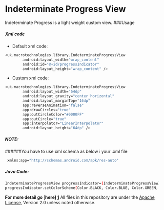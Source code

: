 # Indeterminate Progress View

Indeterminate Progress is a light weight custom view.
###Usage
##### Xml code
 - Default xml code:
```sh
<uk.macrotechnologies.library.IndeterminateProgressView
        android:layout_width="wrap_content"
        android:id="@+id/progressIndicator"
        android:layout_height="wrap_content" />
```
- Custom xml code:
```sh
<uk.macrotechnologies.library.IndeterminateProgressView
        android:layout_width="64dp"
        android:layout_gravity="center_horizontal"
        android:layout_marginTop="16dp"
        app:reverseAnimation="false"
        app:drawCircles="true"
        app:outCircleColor="#0000FF"
        app:outCircle="true"
        app:interpolator="LinearInterpolator"
        android:layout_height="64dp" />
```
##### NOTE:
######You have to use xml schema as below i your .xml file
```sh
 xmlns:app="http://schemas.android.com/apk/res-auto"
```
##### Java Code:
```sh
IndeterminateProgressView progressIndicator=(IndeterminateProgressView)view.findViewById(R.id.progressIndicator);
progressIndicator.setColorScheme(Color.BLACK, Color.BLUE, Color.GREEN, Color.MAGENTA, Color.RED);
```
**For more detail go [here] [1]**
All files in this repository are under the [Apache License][2], Version 2.0 unless noted otherwise.

[1]:http://imranatarbisoft.github.io/indeterminateProgressView/
[2]:https://github.com/ImranAtArbisoft/indeterminateProgressView/blob/master/LICENSE